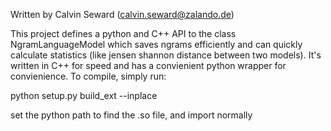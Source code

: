 Written by Calvin Seward (calvin.seward@zalando.de)

This project defines a python and C++ API to the class NgramLanguageModel which saves ngrams efficiently and can quickly calculate statistics (like jensen shannon distance between two models). It's written in C++ for speed and has a convienient python wrapper for convienience. To compile, simply run:

python setup.py build_ext --inplace

set the python path to find the .so file, and import normally
